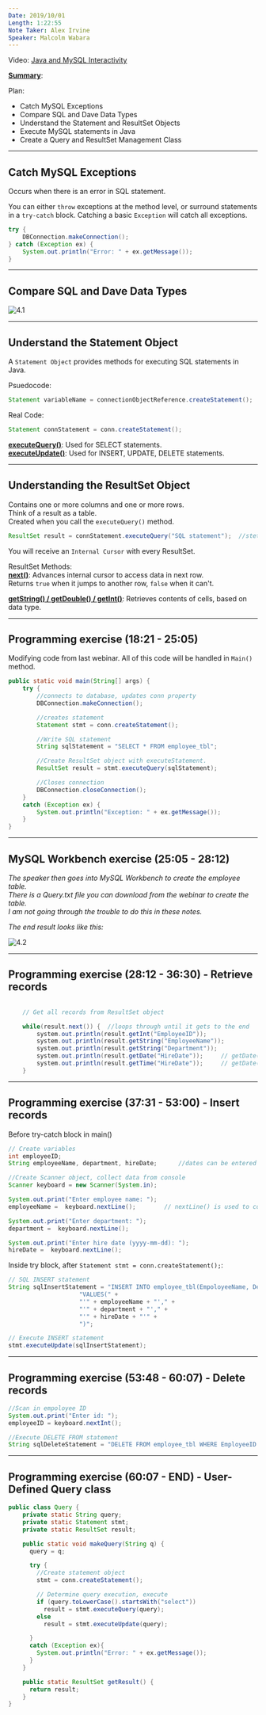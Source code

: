 ```yaml
---
Date: 2019/10/01
Length: 1:22:55
Note Taker: Alex Irvine
Speaker: Malcolm Wabara
---
```


Video: [Java and MySQL Interactivity](https://wgu.adobeconnect.com/pg0j5gbae75p/)

<u>**Summary**</u>:

Plan:

- Catch MySQL Exceptions
- Compare SQL and Dave Data Types
- Understand the Statement and ResultSet Objects
- Execute MySQL statements in Java
- Create a Query and ResultSet Management Class

---

## Catch MySQL Exceptions

Occurs when there is an error in SQL statement.

You can either `throw` exceptions at the method level, or surround statements in a `try-catch` block.
Catching a basic `Exception` will catch all exceptions.

```java
try {
    DBConnection.makeConnection();
} catch (Exception ex) {
    System.out.println("Error: " + ex.getMessage());
}
```

---

## Compare SQL and Dave Data Types

![4.1](./img/4.1.jpg)

---

## Understand the Statement Object

A `Statement Object` provides methods for executing SQL statements in Java.

Psuedocode:

```java
Statement variableName = connectionObjectReference.createStatement();
```

Real Code:

```java
Statement connStatement = conn.createStatement();
```

<u>**executeQuery()**</u>: Used for SELECT statements.  
<u>**executeUpdate()**</u>: Used for INSERT, UPDATE, DELETE statements.

---

## Understanding the ResultSet Object

Contains one or more columns and one or more rows.  
Think of a result as a table.  
Created when you call the `executeQuery()` method.

```java
ResultSet result = connStatement.executeQuery("SQL statement");  //stetementObjectReference
```

You will receive an `Internal Cursor` with every ResultSet.

ResultSet Methods:  
<u>**next()**</u>: Advances internal cursor to access data in next row.  
Returns `true` when it jumps to another row, `false` when it can't.

<u>**getString() / getDouble() / getInt()**</u>: Retrieves contents of cells, based on data type.

---

## Programming exercise (18:21 - 25:05)

Modifying code from last webinar. All of this code will be handled in `Main()` method.

```java
public static void main(String[] args) {
    try {
        //connects to database, updates conn property
        DBConnection.makeConnection();

        //creates statement
        Statement stmt = conn.createStatement();

        //Write SQL statement
        String sqlStatement = "SELECT * FROM employee_tbl";

        //Create ResultSet object with executeStatement.
        ResultSet result = stmt.executeQuery(sqlStatement);

        //Closes connection
        DBConnection.closeConnection();
    }
    catch (Exception ex) {
        System.out.println("Exception: " + ex.getMessage());
    }
}
```

---

## MySQL Workbench exercise (25:05 - 28:12)

_The speaker then goes into MySQL Workbench to create the employee table.  
There is a Query.txt file you can download from the webinar to create the table.  
I am not going through the trouble to do this in these notes._

_The end result looks like this:_

![4.2](./img/4.2.jpg)

---

## Programming exercise (28:12 - 36:30) - Retrieve records

```java

    // Get all records from ResultSet object

    while(result.next()) {  //loops through until it gets to the end
        system.out.println(result.getInt("EmployeeID"));
        system.out.println(result.getString("EmployeeName"));
        system.out.println(result.getString("Department"));
        system.out.println(result.getDate("HireDate"));     // getDate() is separate from getTime()
        system.out.println(result.getTime("HireDate"));     // getDate() is separate from getTime()
    }
```

---

## Programming exercise (37:31 - 53:00) - Insert records

Before try-catch block in main()

```java
// Create variables
int employeeID;
String employeeName, department, hireDate;      //dates can be entered as a string into a database.

//Create Scanner object, collect data from console
Scanner keyboard = new Scanner(System.in);

System.out.print("Enter employee name: ");
employeeName =  keyboard.nextLine();        // nextLine() is used to collect strings.

System.out.print("Enter department: ");
department =  keyboard.nextLine();

System.out.print("Enter hire date (yyyy-mm-dd): ");
hireDate =  keyboard.nextLine();

```

Inside try block, after `Statement stmt = conn.createStatement();`:

```java
// SQL INSERT statement
String sqlInsertStatement = "INSERT INTO employee_tbl(EmpoloyeeName, Department, HireDate)" +
                    "VALUES(" +
                    "'" + employeeName + "'," +
                    "'" + department + "'," +
                    "'" + hireDate + "'" +
                    ")";

// Execute INSERT statement
stmt.executeUpdate(sqlInsertStatement);
```

---

## Programming exercise (53:48 - 60:07) - Delete records

```java
//Scan in empoloyee ID
System.out.print("Enter id: ");
employeeID = keyboard.nextInt();

//Execute DELETE FROM statement
String sqlDeleteStatement = "DELETE FROM employee_tbl WHERE EmployeeID = " + String.valueOf(employeeID);
```

---

## Programming exercise (60:07 - END) - User-Defined Query class

```java
public class Query {
    private static String query;
    private static Statement stmt;
    private static ResultSet result;

    public static void makeQuery(String q) {
      query = q;

      try {
        //Create statement object
        stmt = conn.createStatement();

        // Determine query execution, execute
        if (query.toLowerCase().startsWith("select"))
          result = stmt.executeQuery(query);
        else
          result = stmt.executeUpdate(query);

      }
      catch (Exception ex){
        System.out.println("Error: " + ex.getMessage());
      }
    }

    public static ResultSet getResult() {
      return result;
    }
}
```
